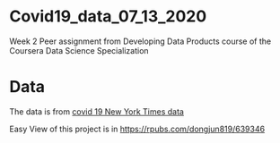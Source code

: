 # Covid19_data_07_13_2020
Week 2 Peer assignment from Developing Data Products course of the Coursera Data Science Specialization

# Data
The data is from [covid 19 New York Times data](https://github.com/nytimes/covid-19-data)

Easy View of this project is in https://rpubs.com/dongjun819/639346
